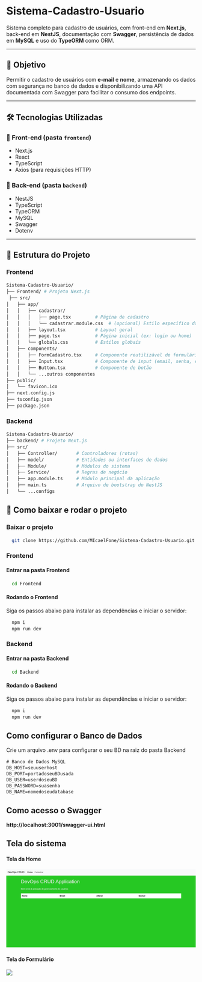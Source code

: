 # Sistema-Cadastro-Usuario

Sistema completo para cadastro de usuários, com front-end em **Next.js**, back-end em **NestJS**, documentação com **Swagger**, persistência de dados em **MySQL** e uso do **TypeORM** como ORM.

---

## 📌 Objetivo

Permitir o cadastro de usuários com **e-mail** e **nome**, armazenando os dados com segurança no banco de dados e disponibilizando uma API documentada com Swagger para facilitar o consumo dos endpoints.

---

## 🛠️ Tecnologias Utilizadas

### 🧩 Front-end (pasta `frontend`)
- Next.js
- React
- TypeScript
- Axios (para requisições HTTP)

### 🔧 Back-end (pasta `backend`)
- NestJS
- TypeScript
- TypeORM
- MySQL
- Swagger
- Dotenv

---

## 📁 Estrutura do Projeto
### Frontend
```bash
Sistema-Cadastro-Usuario/
├── Frontend/ # Projeto Next.js
 ├── src/
│   ├── app/
│   │   ├── cadastrar/
│   │   │   ├── page.tsx         # Página de cadastro
│   │   │   └── cadastrar.module.css  # (opcional) Estilo específico da página
│   │   ├── layout.tsx           # Layout geral
│   │   ├── page.tsx             # Página inicial (ex: login ou home)
│   │   └── globals.css          # Estilos globais
│   ├── components/
│   │   ├── FormCadastro.tsx     # Componente reutilizável de formulário
│   │   ├── Input.tsx            # Componente de input (email, senha, etc.)
│   │   ├── Button.tsx           # Componente de botão
│   │   └── ...outros componentes
├── public/
│   └── favicon.ico
├── next.config.js
├── tsconfig.json
├── package.json
```

### Backend

 ```bash
 Sistema-Cadastro-Usuario/
 ├── backend/ # Projeto Next.js
 ├── src/
 │   ├── Controller/       # Controladores (rotas)
 │   ├── model/            # Entidades ou interfaces de dados
 │   ├── Module/           # Módulos do sistema
 │   ├── Service/          # Regras de negócio
 │   ├── app.module.ts     # Módulo principal da aplicação
 │   ├── main.ts           # Arquivo de bootstrap do NestJS
 │   └── ...configs

```
## 📁 Como baixar e rodar o projeto
### Baixar o projeto
```bash
  git clone https://github.com/MIcaelFone/Sistema-Cadastro-Usuario.git
```
### Frontend

#### Entrar na pasta Frontend
```bash
  cd Frontend 
```
#### Rodando o Frontend
<p> Siga os passos abaixo para instalar as dependências e iniciar o servidor:</p>

```bash
  npm i
  npm run dev
```


### Backend

#### Entrar na pasta Backend
```bash
  cd Backend
```
 #### Rodando o Backend
 <p> Siga os passos abaixo para instalar as dependências e iniciar o servidor:</p>
 
```bash   
  npm i
  npm run dev
```
## Como configurar o Banco de Dados
<p>Crie um arquivo .env para configurar o seu BD na raiz do pasta Backend</p>

```env
# Banco de Dados MySQL
DB_HOST=seuuserhost
DB_PORT=portadoseuBDusada
DB_USER=userdoseuBD
DB_PASSWORD=suasenha
DB_NAME=nomedoseudatabase
```
## Como acesso o Swagger
<strong><p> http://localhost:3001/swagger-ui.html </p> </strong>

## Tela do sistema
#### Tela da Home
<img src="images/telaInicial.png"></img>
#### Tela do Formulário
<img src="images/telaFormulário.png"></img>

